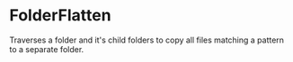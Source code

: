 # FolderFlatten
Traverses a folder and it's child folders to copy all files matching a pattern to a separate folder.
